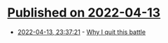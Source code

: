 # [Published on 2022-04-13](index.md)

* [2022-04-13, 23:37:21](https://news.ycombinator.com/item?id=31021652) - [Why I quit this battle](https://badmodems.com/Why.htm)
